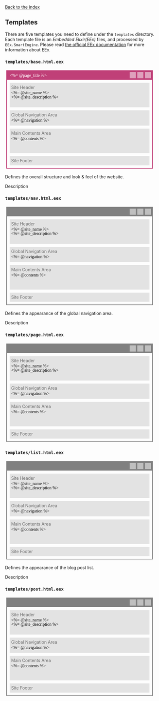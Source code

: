 [Back to the index](%pages:docs/index)

## Templates

There are five templates you need to define under the `templates` directory.
Each template file is an _Embedded Elixir(EEx)_ files, and processed by
`EEx.SmartEngine`. Please read [the official EEx documentation](http://elixir-lang.org/docs/stable/eex/)
for more information about EEx.

### `templates/base.html.eex`

<svg width="490" height="330">
  <g transform="translate(5,5)">
    <rect x="0" y="0" width="480" height="320" style="stroke:#c04078;stroke-width:2px;fill:none"></rect>
    <rect x="0" y="0" width="480" height="30" style="stroke:none;fill:#c04078"></rect>
    <text x="10" y="20" style="fill:white;font-family:Inconsolata">&lt;%= @page_title %&gt;</text>
    <g style="opacity:0.5" transform="translate(405,5)">
      <rect x="0" y="0" width="20" height="20" style="stroke:none;fill:white"></rect>
      <rect x="25" y="0" width="20" height="20" style="stroke:none;fill:white"></rect>
      <rect x="50" y="0" width="20" height="20" style="stroke:none;fill:white"></rect>
    </g>
    <rect x="10" y="40" width="460" height="80" style="stroke:none;fill:rgba(0,0,0,0.1)"></rect>
    <text y="60">
      <tspan x="15" style="opacity:0.5">Site Header</tspan>
      <tspan x="15" dy="1.2em" style="font-family:Inconsolata">&lt;%= @site_name %&gt;</tspan>
      <tspan x="15" dy="1em" style="font-family:Inconsolata">&lt;%= @site_description %&gt;</tspan>
    </text>
    <rect x="10" y="130" width="460" height="50" style="stroke:none;fill:rgba(0,0,0,0.1)"></rect>
    <text y="150">
      <tspan x="15" style="opacity:0.5">Global Navigation Area</tspan>
      <tspan x="15" dy="1.2em" style="font-family:Inconsolata">&lt;%= @navigation %&gt;</tspan>
    </text>
    <rect x="10" y="190" width="460" height="80" style="stroke:none;fill:rgba(0,0,0,0.1)"></rect>
    <text y="210">
      <tspan x="15" style="opacity:0.5">Main Contents Area</tspan>
      <tspan x="15" dy="1.2em" style="font-family:Inconsolata">&lt;%= @contents %&gt;</tspan>
    </text>
    <rect x="10" y="280" width="460" height="30" style="stroke:none;fill:rgba(0,0,0,0.1)"></rect>
    <text y="300">
      <tspan x="15" style="opacity:0.5">Site Footer</tspan>
    </text>
  </g>
</svg>

Defines the overall structure and look & feel of the website.

Description

### `templates/nav.html.eex`

<svg width="490" height="330">
  <g transform="translate(5,5)">
    <rect x="0" y="0" width="480" height="320" style="stroke:#808080;stroke-width:2px;fill:none"></rect>
    <rect x="0" y="0" width="480" height="30" style="stroke:none;fill:#808080"></rect>
    <g style="opacity:0.5" transform="translate(405,5)">
      <rect x="0" y="0" width="20" height="20" style="stroke:none;fill:white"></rect>
      <rect x="25" y="0" width="20" height="20" style="stroke:none;fill:white"></rect>
      <rect x="50" y="0" width="20" height="20" style="stroke:none;fill:white"></rect>
    </g>
    <rect x="10" y="40" width="460" height="80" style="stroke:none;fill:rgba(0,0,0,0.1)"></rect>
    <text y="60">
      <tspan x="15" style="opacity:0.5">Site Header</tspan>
      <tspan x="15" dy="1.2em" style="font-family:Inconsolata">&lt;%= @site_name %&gt;</tspan>
      <tspan x="15" dy="1em" style="font-family:Inconsolata">&lt;%= @site_description %&gt;</tspan>
    </text>
    <rect x="10" y="130" width="460" height="50" style="stroke:none;fill:rgba(0,0,0,0.1)"></rect>
    <text y="150">
      <tspan x="15" style="opacity:0.5">Global Navigation Area</tspan>
      <tspan x="15" dy="1.2em" style="font-family:Inconsolata">&lt;%= @navigation %&gt;</tspan>
    </text>
    <rect x="10" y="190" width="460" height="80" style="stroke:none;fill:rgba(0,0,0,0.1)"></rect>
    <text y="210">
      <tspan x="15" style="opacity:0.5">Main Contents Area</tspan>
      <tspan x="15" dy="1.2em" style="font-family:Inconsolata">&lt;%= @contents %&gt;</tspan>
    </text>
    <rect x="10" y="280" width="460" height="30" style="stroke:none;fill:rgba(0,0,0,0.1)"></rect>
    <text y="300">
      <tspan x="15" style="opacity:0.5">Site Footer</tspan>
    </text>
  </g>
</svg>

Defines the appearance of the global navigation area.

Description

### `templates/page.html.eex`

<svg width="490" height="330">
  <g transform="translate(5,5)">
    <rect x="0" y="0" width="480" height="320" style="stroke:#808080;stroke-width:2px;fill:none"></rect>
    <rect x="0" y="0" width="480" height="30" style="stroke:none;fill:#808080"></rect>
    <g style="opacity:0.5" transform="translate(405,5)">
      <rect x="0" y="0" width="20" height="20" style="stroke:none;fill:white"></rect>
      <rect x="25" y="0" width="20" height="20" style="stroke:none;fill:white"></rect>
      <rect x="50" y="0" width="20" height="20" style="stroke:none;fill:white"></rect>
    </g>
    <rect x="10" y="40" width="460" height="80" style="stroke:none;fill:rgba(0,0,0,0.1)"></rect>
    <text y="60">
      <tspan x="15" style="opacity:0.5">Site Header</tspan>
      <tspan x="15" dy="1.2em" style="font-family:Inconsolata">&lt;%= @site_name %&gt;</tspan>
      <tspan x="15" dy="1em" style="font-family:Inconsolata">&lt;%= @site_description %&gt;</tspan>
    </text>
    <rect x="10" y="130" width="460" height="50" style="stroke:none;fill:rgba(0,0,0,0.1)"></rect>
    <text y="150">
      <tspan x="15" style="opacity:0.5">Global Navigation Area</tspan>
      <tspan x="15" dy="1.2em" style="font-family:Inconsolata">&lt;%= @navigation %&gt;</tspan>
    </text>
    <rect x="10" y="190" width="460" height="80" style="stroke:none;fill:rgba(0,0,0,0.1)"></rect>
    <text y="210">
      <tspan x="15" style="opacity:0.5">Main Contents Area</tspan>
      <tspan x="15" dy="1.2em" style="font-family:Inconsolata">&lt;%= @contents %&gt;</tspan>
    </text>
    <rect x="10" y="280" width="460" height="30" style="stroke:none;fill:rgba(0,0,0,0.1)"></rect>
    <text y="300">
      <tspan x="15" style="opacity:0.5">Site Footer</tspan>
    </text>
  </g>
</svg>

### `templates/list.html.eex`

<svg width="490" height="330">
  <g transform="translate(5,5)">
    <rect x="0" y="0" width="480" height="320" style="stroke:#808080;stroke-width:2px;fill:none"></rect>
    <rect x="0" y="0" width="480" height="30" style="stroke:none;fill:#808080"></rect>
    <g style="opacity:0.5" transform="translate(405,5)">
      <rect x="0" y="0" width="20" height="20" style="stroke:none;fill:white"></rect>
      <rect x="25" y="0" width="20" height="20" style="stroke:none;fill:white"></rect>
      <rect x="50" y="0" width="20" height="20" style="stroke:none;fill:white"></rect>
    </g>
    <rect x="10" y="40" width="460" height="80" style="stroke:none;fill:rgba(0,0,0,0.1)"></rect>
    <text y="60">
      <tspan x="15" style="opacity:0.5">Site Header</tspan>
      <tspan x="15" dy="1.2em" style="font-family:Inconsolata">&lt;%= @site_name %&gt;</tspan>
      <tspan x="15" dy="1em" style="font-family:Inconsolata">&lt;%= @site_description %&gt;</tspan>
    </text>
    <rect x="10" y="130" width="460" height="50" style="stroke:none;fill:rgba(0,0,0,0.1)"></rect>
    <text y="150">
      <tspan x="15" style="opacity:0.5">Global Navigation Area</tspan>
      <tspan x="15" dy="1.2em" style="font-family:Inconsolata">&lt;%= @navigation %&gt;</tspan>
    </text>
    <rect x="10" y="190" width="460" height="80" style="stroke:none;fill:rgba(0,0,0,0.1)"></rect>
    <text y="210">
      <tspan x="15" style="opacity:0.5">Main Contents Area</tspan>
      <tspan x="15" dy="1.2em" style="font-family:Inconsolata">&lt;%= @contents %&gt;</tspan>
    </text>
    <rect x="10" y="280" width="460" height="30" style="stroke:none;fill:rgba(0,0,0,0.1)"></rect>
    <text y="300">
      <tspan x="15" style="opacity:0.5">Site Footer</tspan>
    </text>
  </g>
</svg>

Defines the appearance of the blog post list.

Description

### `templates/post.html.eex`

<svg width="490" height="330">
  <g transform="translate(5,5)">
    <rect x="0" y="0" width="480" height="320" style="stroke:#808080;stroke-width:2px;fill:none"></rect>
    <rect x="0" y="0" width="480" height="30" style="stroke:none;fill:#808080"></rect>
    <g style="opacity:0.5" transform="translate(405,5)">
      <rect x="0" y="0" width="20" height="20" style="stroke:none;fill:white"></rect>
      <rect x="25" y="0" width="20" height="20" style="stroke:none;fill:white"></rect>
      <rect x="50" y="0" width="20" height="20" style="stroke:none;fill:white"></rect>
    </g>
    <rect x="10" y="40" width="460" height="80" style="stroke:none;fill:rgba(0,0,0,0.1)"></rect>
    <text y="60">
      <tspan x="15" style="opacity:0.5">Site Header</tspan>
      <tspan x="15" dy="1.2em" style="font-family:Inconsolata">&lt;%= @site_name %&gt;</tspan>
      <tspan x="15" dy="1em" style="font-family:Inconsolata">&lt;%= @site_description %&gt;</tspan>
    </text>
    <rect x="10" y="130" width="460" height="50" style="stroke:none;fill:rgba(0,0,0,0.1)"></rect>
    <text y="150">
      <tspan x="15" style="opacity:0.5">Global Navigation Area</tspan>
      <tspan x="15" dy="1.2em" style="font-family:Inconsolata">&lt;%= @navigation %&gt;</tspan>
    </text>
    <rect x="10" y="190" width="460" height="80" style="stroke:none;fill:rgba(0,0,0,0.1)"></rect>
    <text y="210">
      <tspan x="15" style="opacity:0.5">Main Contents Area</tspan>
      <tspan x="15" dy="1.2em" style="font-family:Inconsolata">&lt;%= @contents %&gt;</tspan>
    </text>
    <rect x="10" y="280" width="460" height="30" style="stroke:none;fill:rgba(0,0,0,0.1)"></rect>
    <text y="300">
      <tspan x="15" style="opacity:0.5">Site Footer</tspan>
    </text>
  </g>
</svg>

